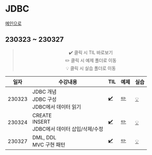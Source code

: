 # JDBC
[메인으로](https://github.com/sylee990205/lsy_dktechin_study)
## 230323 ~ 230327  

<div align = "center"> 

> :heavy_check_mark: 클릭 시 TIL 바로보기  
> :pencil2: 클릭 시 예제 폴더로 이동  
> :bulb: 클릭 시 실습 폴더로 이동    

| 일자       | 수강내용       | TIL | 예제 | 실습
| -------- | --------------- | --- | ---- | --- |
| 230323 | JDBC 개념<br>JDBC 구성<br>JDBC에서 데이터 읽기 | [:heavy_check_mark:](230323_Java_day14.md) | [:pencil2:](/eclipse-workspace/javaedu/src/day14/) | [:bulb:](/eclipse-workspace/javaedu/src/day14/excercise/)
| 230324 | CREATE<br>INSERT<br>JDBC에서 데이터 삽입/삭제/수정 | [:heavy_check_mark:](230324_Java_day15.md)| [:pencil2:](/eclipse-workspace/javaedu/src/day15/) | [:bulb:](/eclipse-workspace/javaedu/src/day15/excercise/)
| 230327 | DML, DDL<br>MVC 구현 패턴  |  [:heavy_check_mark:](230327_Java_day16.md)| [:pencil2:](/eclipse-workspace/javaedu/src/day16/) | [:bulb:](/eclipse-workspace/javaedu/src/day16/excercise/)

</div>
